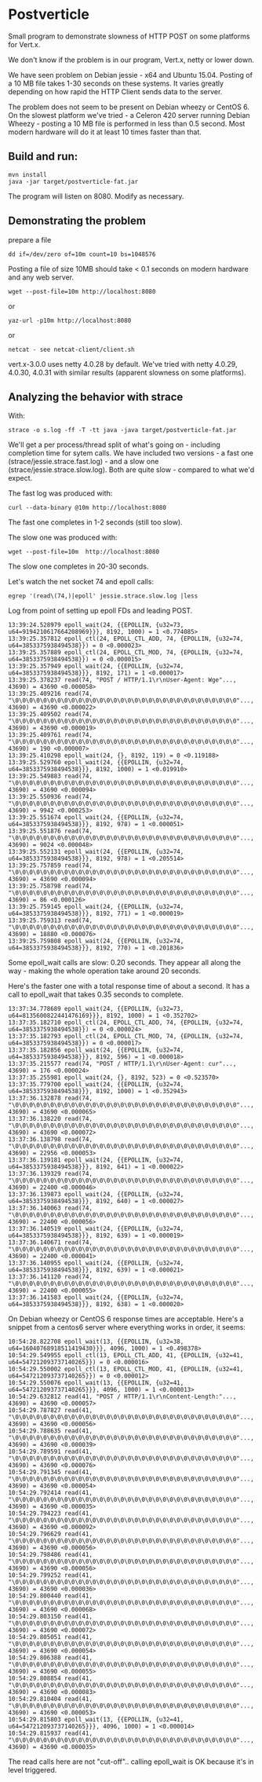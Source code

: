 # Postverticle

Small program to demonstrate slowness of HTTP POST on some platforms
for Vert.x.

We don't know if the problem is in our program, Vert.x, netty or lower down.

We have seen problem on Debian jessie - x64 and Ubuntu 15.04. Posting of
a 10 MB file takes 1-30 seconds on these systems. It varies greatly
depending on how rapid the HTTP Client sends data to the server.

The problem does not seem to be present on Debian wheezy or CentOS 6.
On the slowest platform we've tried - a Celeron 420 server running Debian
Wheezy - posting a 10 MB file is performed in less than 0.5 second.
Most modern hardware will do it at least 10 times faster than that.

## Build and run:

    mvn install
    java -jar target/postverticle-fat.jar

The program will listen on 8080. Modify as necessary.

## Demonstrating the problem

prepare a file

    dd if=/dev/zero of=10m count=10 bs=1048576

Posting a file of size 10MB should take < 0.1 seconds on modern
hardware and any web server.

    wget --post-file=10m http://localhost:8080

or

    yaz-url -p10m http://localhost:8080

or

    netcat - see netcat-client/client.sh

vert.x-3.0.0 uses netty 4.0.28 by default. We've tried with netty
4.0.29, 4.0.30, 4.0.31 with similar results (apparent slowness on some
platforms).

## Analyzing the behavior with strace

With:

    strace -o s.log -ff -T -tt java -java target/postverticle-fat.jar

We'll get a per process/thread split of what's going on - including
completion time for sytem calls. We have included two versions -
a fast one (strace/jessie.strace.fast.log) - and a slow one
(strace/jessie.strace.slow.log). Both are quite slow - compared to
what we'd expect.

The fast log was produced with:

    curl --data-binary @10m http://localhost:8080

The fast one completes in 1-2 seconds (still too slow).

The slow one was produced with:

    wget --post-file=10m  http://localhost:8080

The slow one completes in 20-30 seconds.

Let's watch the net socket 74 and epoll calls:

    egrep '(read\(74,)|epoll' jessie.strace.slow.log |less

Log from point of setting up epoll FDs and leading POST.

    13:39:24.528979 epoll_wait(24, {{EPOLLIN, {u32=73, u64=9194210617664208969}}}, 8192, 1000) = 1 <0.774085>
    13:39:25.357812 epoll_ctl(24, EPOLL_CTL_ADD, 74, {EPOLLIN, {u32=74, u64=3853375938494538}}) = 0 <0.000023>
    13:39:25.357889 epoll_ctl(24, EPOLL_CTL_MOD, 74, {EPOLLIN, {u32=74, u64=3853375938494538}}) = 0 <0.000015>
    13:39:25.357949 epoll_wait(24, {{EPOLLIN, {u32=74, u64=3853375938494538}}}, 8192, 171) = 1 <0.000017>
    13:39:25.378237 read(74, "POST / HTTP/1.1\r\nUser-Agent: Wge"..., 43690) = 43690 <0.000058>
    13:39:25.409216 read(74, "\0\0\0\0\0\0\0\0\0\0\0\0\0\0\0\0\0\0\0\0\0\0\0\0\0\0\0\0\0\0\0\0"..., 43690) = 43690 <0.000022>
    13:39:25.409502 read(74, "\0\0\0\0\0\0\0\0\0\0\0\0\0\0\0\0\0\0\0\0\0\0\0\0\0\0\0\0\0\0\0\0"..., 43690) = 43690 <0.000019>
    13:39:25.409761 read(74, "\0\0\0\0\0\0\0\0\0\0\0\0\0\0\0\0\0\0\0\0\0\0\0\0\0\0\0\0\0\0\0\0"..., 43690) = 190 <0.000007>
    13:39:25.410298 epoll_wait(24, {}, 8192, 119) = 0 <0.119188>
    13:39:25.529760 epoll_wait(24, {{EPOLLIN, {u32=74, u64=3853375938494538}}}, 8192, 1000) = 1 <0.019910>
    13:39:25.549883 read(74, "\0\0\0\0\0\0\0\0\0\0\0\0\0\0\0\0\0\0\0\0\0\0\0\0\0\0\0\0\0\0\0\0"..., 43690) = 43690 <0.000094>
    13:39:25.550936 read(74, "\0\0\0\0\0\0\0\0\0\0\0\0\0\0\0\0\0\0\0\0\0\0\0\0\0\0\0\0\0\0\0\0"..., 43690) = 9942 <0.000253>
    13:39:25.551674 epoll_wait(24, {{EPOLLIN, {u32=74, u64=3853375938494538}}}, 8192, 978) = 1 <0.000051>
    13:39:25.551876 read(74, "\0\0\0\0\0\0\0\0\0\0\0\0\0\0\0\0\0\0\0\0\0\0\0\0\0\0\0\0\0\0\0\0"..., 43690) = 9024 <0.000048>
    13:39:25.552131 epoll_wait(24, {{EPOLLIN, {u32=74, u64=3853375938494538}}}, 8192, 978) = 1 <0.205514>
    13:39:25.757859 read(74, "\0\0\0\0\0\0\0\0\0\0\0\0\0\0\0\0\0\0\0\0\0\0\0\0\0\0\0\0\0\0\0\0"..., 43690) = 43690 <0.000094>
    13:39:25.758798 read(74, "\0\0\0\0\0\0\0\0\0\0\0\0\0\0\0\0\0\0\0\0\0\0\0\0\0\0\0\0\0\0\0\0"..., 43690) = 86 <0.000126>
    13:39:25.759145 epoll_wait(24, {{EPOLLIN, {u32=74, u64=3853375938494538}}}, 8192, 771) = 1 <0.000019>
    13:39:25.759313 read(74, "\0\0\0\0\0\0\0\0\0\0\0\0\0\0\0\0\0\0\0\0\0\0\0\0\0\0\0\0\0\0\0\0"..., 43690) = 18880 <0.000076>
    13:39:25.759808 epoll_wait(24, {{EPOLLIN, {u32=74, u64=3853375938494538}}}, 8192, 770) = 1 <0.201836>

Some epoll_wait calls are slow: 0.20 seconds. They appear all along the way - making the whole operation take around 20 seconds.

Here's the faster one with a total response time of about a second.
It has a call to epoll_wait that takes 0.35 seconds to complete.

    13:37:34.778689 epoll_wait(24, {{EPOLLIN, {u32=73, u64=8135600822441476169}}}, 8192, 1000) = 1 <0.352702>
    13:37:35.182710 epoll_ctl(24, EPOLL_CTL_ADD, 74, {EPOLLIN, {u32=74, u64=3853375938494538}}) = 0 <0.000024>
    13:37:35.182793 epoll_ctl(24, EPOLL_CTL_MOD, 74, {EPOLLIN, {u32=74, u64=3853375938494538}}) = 0 <0.000017>
    13:37:35.182856 epoll_wait(24, {{EPOLLIN, {u32=74, u64=3853375938494538}}}, 8192, 596) = 1 <0.000018>
    13:37:35.215577 read(74, "POST / HTTP/1.1\r\nUser-Agent: cur"..., 43690) = 176 <0.000024>
    13:37:35.255981 epoll_wait(24, {}, 8192, 523) = 0 <0.523570>
    13:37:35.779700 epoll_wait(24, {{EPOLLIN, {u32=74, u64=3853375938494538}}}, 8192, 1000) = 1 <0.352943>
    13:37:36.132878 read(74, "\0\0\0\0\0\0\0\0\0\0\0\0\0\0\0\0\0\0\0\0\0\0\0\0\0\0\0\0\0\0\0\0"..., 43690) = 43690 <0.000065>
    13:37:36.138220 read(74, "\0\0\0\0\0\0\0\0\0\0\0\0\0\0\0\0\0\0\0\0\0\0\0\0\0\0\0\0\0\0\0\0"..., 43690) = 43690 <0.000072>
    13:37:36.138798 read(74, "\0\0\0\0\0\0\0\0\0\0\0\0\0\0\0\0\0\0\0\0\0\0\0\0\0\0\0\0\0\0\0\0"..., 43690) = 22956 <0.000053>
    13:37:36.139181 epoll_wait(24, {{EPOLLIN, {u32=74, u64=3853375938494538}}}, 8192, 641) = 1 <0.000022>
    13:37:36.139329 read(74, "\0\0\0\0\0\0\0\0\0\0\0\0\0\0\0\0\0\0\0\0\0\0\0\0\0\0\0\0\0\0\0\0"..., 43690) = 22400 <0.000046>
    13:37:36.139873 epoll_wait(24, {{EPOLLIN, {u32=74, u64=3853375938494538}}}, 8192, 640) = 1 <0.000027>
    13:37:36.140063 read(74, "\0\0\0\0\0\0\0\0\0\0\0\0\0\0\0\0\0\0\0\0\0\0\0\0\0\0\0\0\0\0\0\0"..., 43690) = 22400 <0.000056>
    13:37:36.140519 epoll_wait(24, {{EPOLLIN, {u32=74, u64=3853375938494538}}}, 8192, 639) = 1 <0.000019>
    13:37:36.140671 read(74, "\0\0\0\0\0\0\0\0\0\0\0\0\0\0\0\0\0\0\0\0\0\0\0\0\0\0\0\0\0\0\0\0"..., 43690) = 22400 <0.000041>
    13:37:36.140955 epoll_wait(24, {{EPOLLIN, {u32=74, u64=3853375938494538}}}, 8192, 639) = 1 <0.000021>
    13:37:36.141120 read(74, "\0\0\0\0\0\0\0\0\0\0\0\0\0\0\0\0\0\0\0\0\0\0\0\0\0\0\0\0\0\0\0\0"..., 43690) = 22400 <0.000055>
    13:37:36.141583 epoll_wait(24, {{EPOLLIN, {u32=74, u64=3853375938494538}}}, 8192, 638) = 1 <0.000020>

On Debian wheezy or CentOS 6 response times are acceptable. Here's a snippet from
a centos6 server where everything works in order, it seems:

    10:54:28.822708 epoll_wait(13, {{EPOLLIN, {u32=38, u64=16040768918511419430}}}, 4096, 1000) = 1 <0.498378>
    10:54:29.549955 epoll_ctl(13, EPOLL_CTL_ADD, 41, {EPOLLIN, {u32=41, u64=547212093737140265}}) = 0 <0.000016>
    10:54:29.550002 epoll_ctl(13, EPOLL_CTL_MOD, 41, {EPOLLIN, {u32=41, u64=547212093737140265}}) = 0 <0.000012>
    10:54:29.550076 epoll_wait(13, {{EPOLLIN, {u32=41, u64=547212093737140265}}}, 4096, 1000) = 1 <0.000013>
    10:54:29.632812 read(41, "POST / HTTP/1.1\r\nContent-Length:"..., 43690) = 43690 <0.000057>
    10:54:29.787827 read(41, "\0\0\0\0\0\0\0\0\0\0\0\0\0\0\0\0\0\0\0\0\0\0\0\0\0\0\0\0\0\0\0\0"..., 43690) = 43690 <0.000056>
    10:54:29.788635 read(41, "\0\0\0\0\0\0\0\0\0\0\0\0\0\0\0\0\0\0\0\0\0\0\0\0\0\0\0\0\0\0\0\0"..., 43690) = 43690 <0.000039>
    10:54:29.789591 read(41, "\0\0\0\0\0\0\0\0\0\0\0\0\0\0\0\0\0\0\0\0\0\0\0\0\0\0\0\0\0\0\0\0"..., 43690) = 43690 <0.000076>
    10:54:29.791345 read(41, "\0\0\0\0\0\0\0\0\0\0\0\0\0\0\0\0\0\0\0\0\0\0\0\0\0\0\0\0\0\0\0\0"..., 43690) = 43690 <0.000054>
    10:54:29.792414 read(41, "\0\0\0\0\0\0\0\0\0\0\0\0\0\0\0\0\0\0\0\0\0\0\0\0\0\0\0\0\0\0\0\0"..., 43690) = 43690 <0.000035>
    10:54:29.794223 read(41, "\0\0\0\0\0\0\0\0\0\0\0\0\0\0\0\0\0\0\0\0\0\0\0\0\0\0\0\0\0\0\0\0"..., 43690) = 43690 <0.000092>
    10:54:29.796629 read(41, "\0\0\0\0\0\0\0\0\0\0\0\0\0\0\0\0\0\0\0\0\0\0\0\0\0\0\0\0\0\0\0\0"..., 43690) = 43690 <0.000056>
    10:54:29.798486 read(41, "\0\0\0\0\0\0\0\0\0\0\0\0\0\0\0\0\0\0\0\0\0\0\0\0\0\0\0\0\0\0\0\0"..., 43690) = 43690 <0.000056>
    10:54:29.799252 read(41, "\0\0\0\0\0\0\0\0\0\0\0\0\0\0\0\0\0\0\0\0\0\0\0\0\0\0\0\0\0\0\0\0"..., 43690) = 43690 <0.000036>
    10:54:29.800440 read(41, "\0\0\0\0\0\0\0\0\0\0\0\0\0\0\0\0\0\0\0\0\0\0\0\0\0\0\0\0\0\0\0\0"..., 43690) = 43690 <0.000068>
    10:54:29.803150 read(41, "\0\0\0\0\0\0\0\0\0\0\0\0\0\0\0\0\0\0\0\0\0\0\0\0\0\0\0\0\0\0\0\0"..., 43690) = 43690 <0.000072>
    10:54:29.805051 read(41, "\0\0\0\0\0\0\0\0\0\0\0\0\0\0\0\0\0\0\0\0\0\0\0\0\0\0\0\0\0\0\0\0"..., 43690) = 43690 <0.000054>
    10:54:29.806388 read(41, "\0\0\0\0\0\0\0\0\0\0\0\0\0\0\0\0\0\0\0\0\0\0\0\0\0\0\0\0\0\0\0\0"..., 43690) = 43690 <0.000055>
    10:54:29.808854 read(41, "\0\0\0\0\0\0\0\0\0\0\0\0\0\0\0\0\0\0\0\0\0\0\0\0\0\0\0\0\0\0\0\0"..., 43690) = 43690 <0.000083>
    10:54:29.810404 read(41, "\0\0\0\0\0\0\0\0\0\0\0\0\0\0\0\0\0\0\0\0\0\0\0\0\0\0\0\0\0\0\0\0"..., 43690) = 43690 <0.000053>
    10:54:29.815803 epoll_wait(13, {{EPOLLIN, {u32=41, u64=547212093737140265}}}, 4096, 1000) = 1 <0.000014>
    10:54:29.815937 read(41, "\0\0\0\0\0\0\0\0\0\0\0\0\0\0\0\0\0\0\0\0\0\0\0\0\0\0\0\0\0\0\0\0"..., 43690) = 43690 <0.000035>

The read calls here are not "cut-off".. calling epoll_wait is OK because it's in level triggered.
